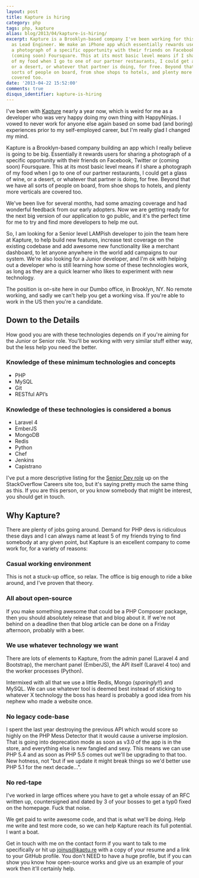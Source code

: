 ```yaml
---
layout: post
title: Kapture is hiring
category: php
tags: php, kapture
alias: blog/2013/04/kapture-is-hiring/
excerpt: Kapture is a Brooklyn-based company I've been working for this last year
  as Lead Engineer. We make an iPhone app which essentially rewards users for sharing
  a photograph of a specific opportunity with their friends on Facebook, Twitter or
  (coming soon) Foursquare. This at its most basic level means if I share a photograph
  of my food when I go to one of our partner restaurants, I could get a glass of wine,
  or a desert, or whatever that partner is doing, for free. Beyond that we have all
  sorts of people on board, from shoe shops to hotels, and plenty more verticals are
  covered too. 
date: '2013-04-22 15:52:00'
comments: true
disqus_identifier: kapture-is-hiring
---
```


I've been with [Kapture](http://kaptu.re/) nearly a year now, which is weird for me as a developer who was very happy doing my own thing with HappyNinjas. I vowed to never work for anyone else again based on some bad (and boring) experiences prior to my self-employed career, but I'm really glad I changed my mind.

Kapture is a Brooklyn-based company building an app which I really believe is going to be big. Essentially it rewards users for sharing a photograph of a specific opportunity with their friends on Facebook, Twitter or (coming soon) Foursquare. This at its most basic level means if I share a photograph of my food when I go to one of our partner restaurants, I could get a glass of wine, or a desert, or whatever that partner is doing, for free. Beyond that we have all sorts of people on board, from shoe shops to hotels, and plenty more verticals are covered too. 

We've been live for several months, had some amazing coverage and had wonderful feedback from our early adopters. Now we are getting ready for the next big version of our application to go public, and it's the perfect time for me to try and find more developers to help me out.

So, I am looking for a Senior level LAMPish developer to join the team here at Kapture, to help build new features, increase test coverage on the existing codebase and add awesome new functionality like a merchant dashboard, to let anyone anywhere in the world add campaigns to our system. We're also looking for a Junior developer, and I'm ok with helping out a developer who is still learning how some of these technologies work, as long as they are a quick learner who likes to experiment with new technology.

The position is on-site here in our Dumbo office, in Brooklyn, NY. No remote working, and sadly we can't help you get a working visa. If you're able to work in the US then you're a candidate.

## Down to the Details

How good you are with these technologies depends on if you're aiming for the Junior or Senior role. You'll be working with very similar stuff either way, but the less help you need the better.

### Knowledge of these minimum technologies and concepts
* PHP
* MySQL
* Git
* RESTful API’s

### Knowledge of these technologies is considered a bonus
* Laravel 4
* EmberJS
* MongoDB
* Redis
* Python
* Chef
* Jenkins
* Capistrano

I've put a more descriptive listing for the [Senior Dev role](http://careers.stackoverflow.com/jobs/33569/senior-php-api-developer-kapture-life) up on the StackOverflow Careers site too, but it's saying pretty much the same thing as this. If you are this person, or you know somebody that might be interest, you should get in touch.

## Why Kapture? 

There are plenty of jobs going around. Demand for PHP devs is ridiculous these days and I can always name at least 5 of my friends trying to find somebody at any given point, but Kapture is an excellent company to come work for, for a variety of reasons:

### Casual working environment

This is not a stuck-up office, so relax. The office is big enough to ride a bike around, and I've proven that theory.

### All about open-source

If you make something awesome that could be a PHP Composer package, then you should absolutely release that and blog about it. If we're not behind on a deadline then that blog article can be done on a Friday afternoon, probably with a beer.

### We use whatever technology we want

There are lots of elements to Kapture, from the admin panel (Laravel 4 and Bootstrap), the merchant panel (EmberJS), the API itself (Laravel 4 too) and the worker processes (Python).

Intermixed with all that we use a little Redis, Mongo (*sparingly!!*) and MySQL. We can use whatever tool is deemed best instead of sticking to whatever X technology the boss has heard is probably a good idea from his nephew who made a website once.

### No legacy code-base

I spent the last year destroying the previous API which would score so highly on the PHP Mess Detector that it would cause a universe implosion. That is going into deprecation mode as soon as v3.0 of the app is in the store, and everything else is new fangled and sexy. This means we can use PHP 5.4 and as soon as PHP 5.5 comes out we'll be upgrading to that too. New hotness, not "but if we update it might break things so we'd better use PHP 5.1 for the next decade…".

### No red-tape

I've worked in large offices where you have to get a whole essay of an RFC written up, countersigned and dated by 3 of your bosses to get a typ0 fixed on the homepage. Fuck that noise.

We get paid to write awesome code, and that is what we'll be doing. Help me write and test more code, so we can help Kapture reach its full potential. I want a boat.

Get in touch with me on the contact form if you want to talk to me specifically or hit up [joinus@kaptu.re](mailto:joinus@kaptu.re) with a copy of your resume and a link to your GitHub profile. You don't NEED to have a huge profile, but if you can show you know how open-source works and give us an example of your work then it'll certainly help.

